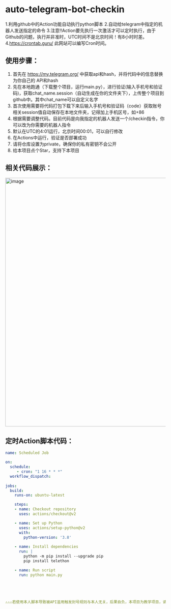 # auto-telegram-bot-checkin
1.利用github中的Action功能自动执行python脚本
2.自动给telegram中指定的机器人发送指定的命令
3.注意‼️Action要先执行一次激活才可以定时执行，由于Github的问题，执行并非准时，UTC时间不是北京时间！有8小时时差。
4.https://crontab.guru/ 此网站可以编写Cron时间。

## 使用步骤：
1. 首先在 https://my.telegram.org/ 中获取api和hash，并将代码中的信息替换为你自己的 API和hash
2. 先在本地跑通（下载整个项目，运行main.py），进行验证(输入手机号和验证码)，获取chat_name.session（自动生成在你的文件夹下），上传整个项目到github中。其中chat_name可以自定义名字
3. 首次使用需要将代码打包下载下来后输入手机号和验证码（code）获取账号相关session值自动保存在本地文件夹，记得加上手机区号，如+86
4. 根据需要调整代码。目前代码是向我指定的机器人发送一个/checkin指令，你可以改为你需要的机器人指令
5. 默认在UTC的4:01运行，北京时间00:01，可以自行修改
6. 在Actions中运行，验证是否部署成功
7. 请将仓库设置为private，确保你的私有密钥不会公开
8. 给本项目点个Star，支持下本项目
## 相关代码展示：
<img width="782" alt="image" src="https://github.com/user-attachments/assets/28ed0076-489a-475a-b5ce-ef9584abbb03" />

## 定时Action脚本代码：
```yaml
name: Scheduled Job

on:
  schedule:
     - cron: "1 16 * * *"
  workflow_dispatch:
  
jobs:
  build:
    runs-on: ubuntu-latest

    steps:
    - name: Checkout repository
      uses: actions/checkout@v2

    - name: Set up Python
      uses: actions/setup-python@v2
      with:
        python-version: '3.8'
        
    - name: Install dependencies
      run: |
        python -m pip install --upgrade pip
        pip install telethon

    - name: Run script
      run: python main.py





⚠️⚠️⚠️若使用本人脚本导致被API滥用触发封号规则与本人无关，后果自负，本项目为教学项目，请下载后24小时内删除
